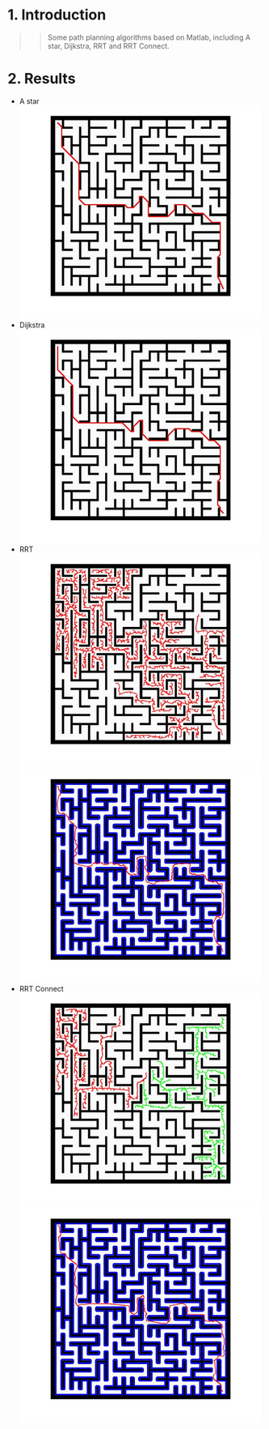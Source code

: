 # 1. Introduction
>>Some path planning algorithms based on Matlab, including A star, Dijkstra, RRT and RRT Connect.

# 2. Results
- A star  
![image](https://github.com/lh9171338/Path-Planning-Algorithms/blob/master/results/maze-astar.jpg)
- Dijkstra  
![image](https://github.com/lh9171338/Path-Planning-Algorithms/blob/master/results/maze-dijkstra.jpg)
- RRT  
![image](https://github.com/lh9171338/Path-Planning-Algorithms/blob/master/results/maze-rrt-2.jpg)
![image](https://github.com/lh9171338/Path-Planning-Algorithms/blob/master/results/maze-rrt-1.jpg)
- RRT Connect  
![image](https://github.com/lh9171338/Path-Planning-Algorithms/blob/master/results/maze-rrtconnect-2.jpg)
![image](https://github.com/lh9171338/Path-Planning-Algorithms/blob/master/results/maze-rrtconnect-1.jpg)

